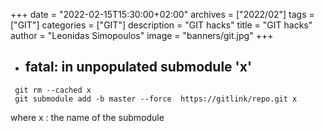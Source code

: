 +++
date = "2022-02-15T15:30:00+02:00"
archives = ["2022/02"]
tags = ["GIT"]
categories = ["GIT"]
description = "GIT hacks"
title = "GIT hacks"
author = "Leonidas Simopoulos"
image = "banners/git.jpg"
+++



* ## fatal: in unpopulated submodule 'x'

```
 git rm --cached x
 git submodule add -b master --force  https://gitlink/repo.git x
```

where x : the name of the submodule


